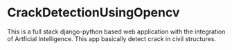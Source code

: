 # CrackDetectionUsingOpencv
This is a full stack django-python based web application with the integration of Artficial Intelligence. This app basically detect crack in civil structures.
